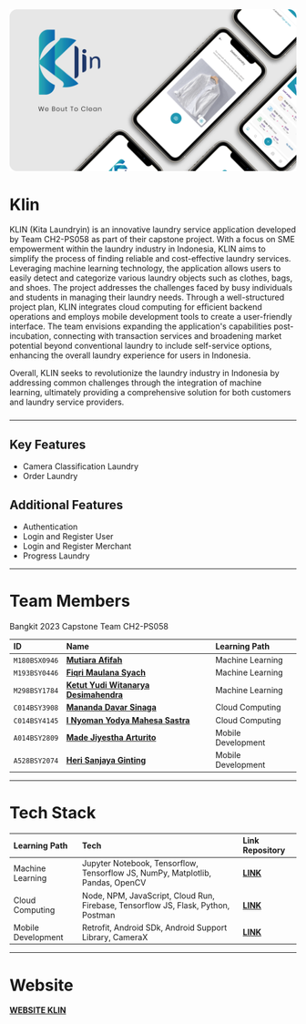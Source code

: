 <img src="https://github.com/bangkit-klin/.github/blob/main/assets/mockup_app.png">

# Klin
KLIN (Kita Laundryin) is an innovative laundry service application developed by Team CH2-PS058 as part of their capstone project. With a focus on SME empowerment within the laundry industry in Indonesia, KLIN aims to simplify the process of finding reliable and cost-effective laundry services. Leveraging machine learning technology, the application allows users to easily detect and categorize various laundry objects such as clothes, bags, and shoes. The project addresses the challenges faced by busy individuals and students in managing their laundry needs. Through a well-structured project plan, KLIN integrates cloud computing for efficient backend operations and employs mobile development tools to create a user-friendly interface. The team envisions expanding the application's capabilities post-incubation, connecting with transaction services and broadening market potential beyond conventional laundry to include self-service options, enhancing the overall laundry experience for users in Indonesia.

Overall, KLIN seeks to revolutionize the laundry industry in Indonesia by addressing common challenges through the integration of machine learning, ultimately providing a comprehensive solution for both customers and laundry service providers.
###

---
## Key Features
- Camera Classification Laundry
- Order Laundry


## Additional Features
- Authentication
- Login and Register User
- Login and Register Merchant
- Progress Laundry

---

# Team Members
Bangkit 2023 Capstone Team CH2-PS058

| ID              | Name                                                                    | Learning Path       |
|:----------------|:------------------------------------------------------------------------|:--------------------|
| `M180BSX0946`   | **[Mutiara Afifah](https://github.com/Mautiarap)**                      | Machine Learning    |
| `M193BSY0446`   | **[Fiqri Maulana Syach](https://github.com/dibfira)**                   | Machine Learning    |
| `M298BSY1784`   | **[Ketut Yudi Witanarya Desimahendra](https://github.com/yudiwtnrya)**  | Machine Learning    |
| `C014BSY3908`   | **[Mananda Davar Sinaga](https://github.com/Mndavr)**                   | Cloud Computing     |
| `C014BSY4145`   | **[I Nyoman Yodya Mahesa Sastra](https://github.com/yodyamahesa)**      | Cloud Computing     |
| `A014BSY2809`   | **[Made Jiyestha Arturito](https://github.com/mdarturito)**             | Mobile Development  |
| `A528BSY2074`   | **[Heri Sanjaya Ginting](https://github.com/gintingherisanjaya)**       | Mobile Development  |


---
# Tech Stack

| Learning Path      | Tech                                                                                                             | Link Repository                                                       |
|:-------------------|:-----------------------------------------------------------------------------------------------------------------|:----------------------------------------------------------------------|
| Machine Learning   |   Jupyter Notebook, Tensorflow, Tensorflow JS, NumPy, Matplotlib, Pandas, OpenCV                                 | **[LINK](https://github.com/bangkit-klin/private-cc)**                |
| Cloud Computing    | Node, NPM, JavaScript, Cloud Run, Firebase, Tensorflow JS, Flask, Python, Postman                                | **[LINK](https://github.com/bangkit-klin/private-cc)**                |
| Mobile Development | Retrofit, Android SDk, Android Support Library, CameraX                                                          | **[LINK](https://github.com/bangkit-klin/private-cc)**                |

---
# Website

**[WEBSITE KLIN](https://bangkit-klin.github.io)**
